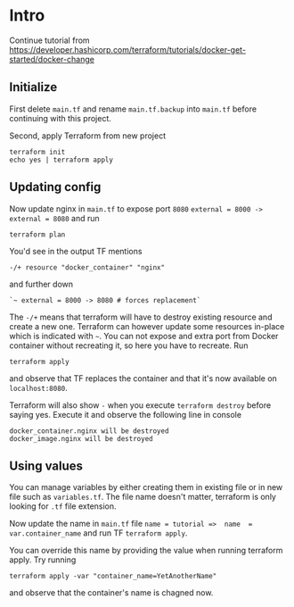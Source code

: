 # Intro

Continue tutorial from https://developer.hashicorp.com/terraform/tutorials/docker-get-started/docker-change

## Initialize

First delete `main.tf` and rename `main.tf.backup` into `main.tf` before continuing with this project.

Second, apply Terraform from new project 
```shell 
terraform init
echo yes | terraform apply
```

## Updating config

Now update nginx in `main.tf` to expose port `8080` `external = 8000 -> external = 8080`  and run

```shell
terraform plan
```

You'd see in the output TF mentions 
```
-/+ resource "docker_container" "nginx"
```

and further down

```
`~ external = 8000 -> 8080 # forces replacement`
```

The `-/+` means that terraform will have to destroy existing resource and create a new one. Terraform can however update 
some resources in-place which is indicated with `~`. You can not expose and extra port from Docker container without 
recreating it, so here you have to recreate. Run

```shell
terraform apply
```

and observe that TF replaces the container and that it's now available on `localhost:8080`.

Terraform will also show `-` when you execute `terraform destroy` before saying yes. Execute it and observe the following
line in console

```shell
docker_container.nginx will be destroyed
docker_image.nginx will be destroyed
```

## Using values

You can manage variables by either creating them in existing file or in new file such as `variables.tf`. The file name 
doesn't matter, terraform is only looking for `.tf` file extension.

Now update the name in `main.tf` file `name = tutorial =>  name  = var.container_name` and run TF `terraform apply`.

You can override this name by providing the value when running terraform apply. Try running

```shell
terraform apply -var "container_name=YetAnotherName"
```

and observe that the container's name is chagned now.
